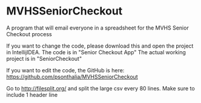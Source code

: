 # MVHSSeniorCheckout
A program that will email everyone in a spreadsheet for the MVHS Senior Checkout process

If you want to change the code, please download this and open the project in IntellijIDEA. The code is in "Senior Checkout App" The actual working project is in "SeniorCheckout"

If you want to edit the code, the GitHub is here: https://github.com/psonthalia/MVHSSeniorCheckout

Go to http://filesplit.org/ and split the large csv every 80 lines. Make sure to include 1 header line
